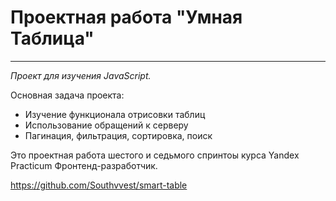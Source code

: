 # Проектная работа "Умная Таблица"

_____

*Проект для изучения JavaScript.*

Основная задача проекта: 
* Изучение функционала отрисовки таблиц
* Использование обращений к серверу
* Пагинация, фильтрация, сортировка, поиск

Это проектная работа шестого и седьмого спринтоы курса 
Yandex Practicum Фронтенд-разработчик.

https://github.com/Southvvest/smart-table